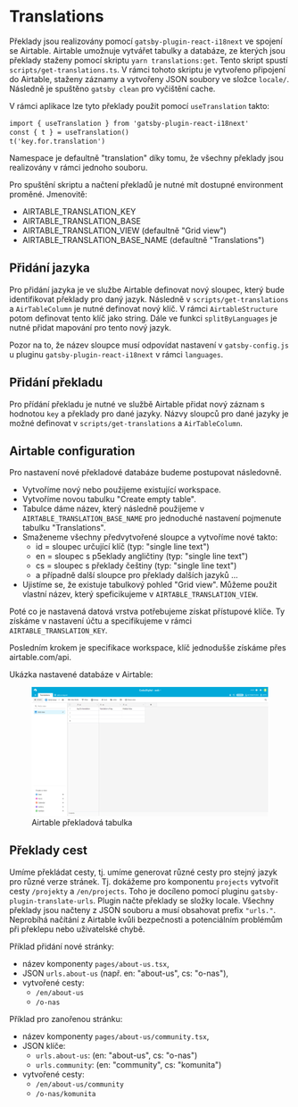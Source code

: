 # Translations

Překlady jsou realizovány pomocí `gatsby-plugin-react-i18next` ve spojení se Airtable. Airtable umožnuje vytvářet tabulky a databáze, ze kterých jsou překlady staženy pomocí skriptu `yarn translations:get`. Tento skript spustí `scripts/get-translations.ts`. V rámci tohoto skriptu je vytvořeno připojení do Airtable, staženy záznamy a vytvořeny JSON soubory ve složce `locale/`. Následně je spuštěno `gatsby clean` pro vyčištění cache.

V rámci aplikace lze tyto překlady použit pomocí `useTranslation` takto:

```
import { useTranslation } from 'gatsby-plugin-react-i18next'
const { t } = useTranslation()
t('key.for.translation')
```

Namespace je defaultně "translation" díky tomu, že všechny překlady jsou realizovány v rámci jednoho souboru.

Pro spuštění skriptu a načtení překladů je nutné mít dostupné environment proměné. Jmenovitě:

- AIRTABLE_TRANSLATION_KEY
- AIRTABLE_TRANSLATION_BASE
- AIRTABLE_TRANSLATION_VIEW (defaultně "Grid view")
- AIRTABLE_TRANSLATION_BASE_NAME (defaultně "Translations")

## Přidání jazyka

Pro přidání jazyka je ve službe Airtable definovat nový sloupec, který bude identifikovat překlady pro daný jazyk. Následně v `scripts/get-translations` a `AirTableColumn` je nutné definovat nový klíč. V rámci `AirtableStructure` potom definovat tento klíč jako string. Dále ve funkci `splitByLanguages` je nutné přidat mapování pro tento nový jazyk.

Pozor na to, že název sloupce musí odpovídat nastavení v `gatsby-config.js` u pluginu `gatsby-plugin-react-i18next` v rámci `languages`.

## Přidání překladu

Pro přídání překladu je nutné ve službě Airtable přidat nový záznam s hodnotou `key` a překlady pro dané jazyky. Názvy sloupců pro dané jazyky je možné definovat v `scripts/get-translations` a `AirTableColumn`.

## Airtable configuration

Pro nastavení nové překladové databáze budeme postupovat následovně.

- Vytvoříme nový nebo použijeme existující workspace.
- Vytvoříme novou tabulku "Create empty table".
- Tabulce dáme název, který následně použijeme v `AIRTABLE_TRANSLATION_BASE_NAME` pro jednoduché nastavení pojmenute tabulku "Translations".
- Smaženeme všechny předvytvořené sloupce a vytvoříme nové takto:
  - id = sloupec určující klíč (typ: "single line text")
  - en = sloupec s p5eklady angličtiny (typ: "single line text")
  - cs = sloupec s překlady češtiny (typ: "single line text")
  - a případně další sloupce pro překlady dalších jazyků ...
- Ujistíme se, že existuje tabulkový pohled "Grid view". Můžeme použit vlastní název, který speficikujeme v `AIRTABLE_TRANSLATION_VIEW`.

Poté co je nastavená datová vrstva potřebujeme získat přístupové klíče. Ty získáme v nastavení účtu a specifikujeme v rámci `AIRTABLE_TRANSLATION_KEY`.

Posledním krokem je specifikace workspace, klíč jednodušše získáme přes airtable.com/api.

Ukázka nastavené databáze v Airtable:

<figure><img src="images/translations-airtable-config.jpg"><figcaption>Airtable překladová tabulka</figcaption></figure>

## Překlady cest

Umíme překládat cesty, tj. umíme generovat různé cesty pro stejný jazyk pro různé verze stránek. Tj. dokážeme pro komponentu `projects` vytvořit cesty `/projekty` a `/en/projects`. Toho je docíleno pomocí pluginu `gatsby-plugin-translate-urls`. Plugin načte překlady se složky locale. Všechny překlady jsou načteny z JSON souboru a musí obsahovat prefix `"urls."`.
Neprobíhá načítání z Airtable kvůli bezpečnosti a potenciálním problémům při překlepu nebo uživatelské chybě.

Příklad přidání nové stránky:

- název komponenty `pages/about-us.tsx`,
- JSON `urls.about-us` (např. en: "about-us", cs: "o-nas"),
- vytvořené cesty:
  - `/en/about-us`
  - `/o-nas`

Příklad pro zanořenou stránku:

- název komponenty `pages/about-us/community.tsx`,
- JSON klíče:
  - `urls.about-us`: (en: "about-us", cs: "o-nas")
  - `urls.community`: (en: "community", cs: "komunita")
- vytvořené cesty:
  - `/en/about-us/community`
  - `/o-nas/komunita`
